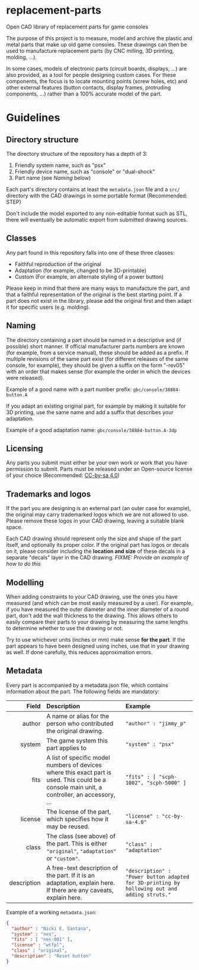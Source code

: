 # replacement-parts
Open CAD library of replacement parts for game consoles

The purpose of this project is to measure, model and archive the plastic and
metal parts that make up old game consoles. These drawings can then be used to
manufacture replacement parts (by CNC milling, 3D printing, molding, ...).

In some cases, models of electronic parts (circuit boards, displays, ...) are also provided, as a tool
for people designing custom cases. For these components, the focus is to locate mounting points (screw holes, etc)
and other external features (button contacts, display frames, protruding components, ...) rather than a 100%
accurate model of the part.


# Guidelines

## Directory structure
The directory structure of the repository has a depth of 3:
1. Friendly system name, such as "psx"
2. Friendly device name, such as "console" or "dual-shock"
3. Part name (see *Naming* below)

Each part's directory contains at least the `metadata.json` file and a `src/` directory
with the CAD drawings in some portable format (Recommended: STEP)

Don't include the model exported to any non-editable format such as STL, there will eventually be automatic export
from submitted drawing sources.

## Classes
Any part found in this repository falls into one of these three classes:
* Faithful reproduction of the original
* Adaptation (for example, changed to be 3D-printable)
* Custom (For example, an alternate styling of a power button)

Please keep in mind that there are many ways to manufacture the part, and that a faithful representation
of the original is the best starting point. If a part does not exist in the library, please add the original
first and then adapt it for specific users (e.g. molding).

## Naming
The directory containing a part should be named in a descriptive and (if possible) short manner.
If official manufacturer parts numbers are known (for example, from a service manual), these should
be added as a prefix. If multiple revisions of the same part exist (for different releases of the same console, for example),
they should be given a suffix on the form "-rev05" with an order that makes sense (for example the order in which the devices were released).

Example of a good name with a part number prefix:
`gbc/console/38884-button.A`

If you adapt an existing original part, for example by making it suitable for 3D printing, use the same name and add a suffix that
describes your adaptation.

Example of a good adaptation name:
`gbc/console/38884-button.A-3dp`

## Licensing
Any parts you submit must either be your own work or work
that you have permission to submit. Parts must be released
under an Open-source license of your choice (Recommended: [CC-by-sa 4.0](https://creativecommons.org/licenses/by-sa/4.0/))

## Trademarks and logos
If the part you are designing is an external part (an outer case for example),
the original may carry trademarked logos which we are not allowed to use.
Please remove these logos in your CAD drawing, leaving a suitable blank space.

Each CAD drawing should represent only the size and shape of the part itself, and optionally its proper color.
If the original part has logos or decals on it, please consider including the **location and size** of these
decals in a separate "decals" layer in the CAD drawing. *FIXME: Provide an example of how to do this*

## Modelling
When adding constraints to your CAD drawing, use the ones you have measured (and which can be most easily measured by a user).
For example, if you have measured the outer diameter and the inner diameter of a round part, don't add the wall thickness to
the drawing. This allows others to easily compare their parts to your drawing by measuring the same lengths to determine
whether to use the drawing or not.

Try to use whichever units (inches or mm) make sense **for the part**. If the part appears to have been designed using inches,
use that in your drawing as well. If done carefully, this reduces approximation errors.

## Metadata
Every part is accompanied by a metadata.json file, which contains
information about the part. The following fields are mandatory:

| Field  | Description | Example |
|-------:|:------------|:---------|
| author | A name or alias for the person who contributed the original drawing. | `"author" : "jimmy_p"` |
| system | The game system this part applies to | `"system" : "psx"` |
| fits   | A list of specific model numbers of devices where this exact part is used. This could be a console main unit, a controller, an accessory, ... | `"fits" : [ "scph-1002", "scph-5000" ]` |
| license | The license of the part, which specifies how it may be reused. | `"license" : "cc-by-sa-4.0"` |
| class  | The class (see above) of the part. This is either `"original"`, `"adaptation"` or `"custom"`. | `"class" : "adaptation"` |
| description | A free-text description of the part. If it is an adaptation, explain here. If there are any caveats, explain here. | `"description" : "Power button adapted for 3D-printing by hollowing out and adding struts."` |

Example of a working `metadata.json`:
```json
{
  "author" : "Nicki E. Santana",
  "system" : "nes",
  "fits" : [ "nes-001" ],
  "license" : "wtfpl",
  "class" : "original",
  "description" : "Reset button"
}
```

